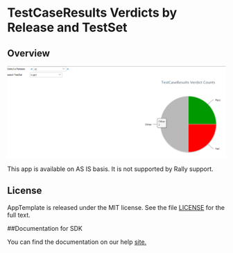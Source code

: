 TestCaseResults Verdicts by Release and TestSet
=========================

## Overview
![](pic.png)

This app is available on AS IS basis. It is not supported by Rally support.
## License

AppTemplate is released under the MIT license.  See the file [LICENSE](./LICENSE) for the full text.

##Documentation for SDK

You can find the documentation on our help [site.](https://help.rallydev.com/apps/2.0rc2/doc/)
